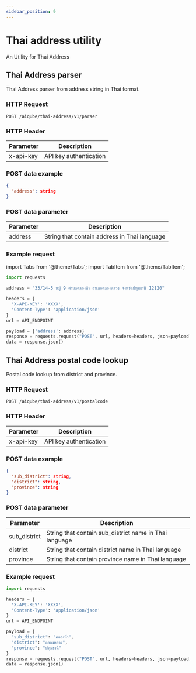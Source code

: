 ```yaml
---
sidebar_position: 9
---
```


# Thai address utility

An Utility for Thai Address

## Thai Address parser

Thai Address parser from address string in Thai format.

### HTTP Request

`POST /aiqube/thai-address/v1/parser`

### HTTP Header

|Parameter   |Description   |
|---|---|
|x-api-key   | API key authentication  |


### POST data example

```json
{
  "address": string
}
```

### POST data parameter

|Parameter   |Description   |
|---|---|
|address   | String that contain address in Thai language  |


### Example request

import Tabs from '@theme/Tabs';
import TabItem from '@theme/TabItem';

<Tabs>
<TabItem value="python" label="Python">

```python
import requests

address = "33/14-5 หมู่ 9 ตำบลคลองห้า อำเภอคลองหลวง จังหวัดปทุมธานี 12120"

headers = {
  'X-API-KEY': 'XXXX',
  'Content-Type': 'application/json'
}
url = API_ENDPOINT

payload = {'address': address}
response = requests.request("POST", url, headers=headers, json=payload)
data = response.json()
```

</TabItem>
</Tabs>

## Thai Address postal code lookup

Postal code lookup from district and province.

### HTTP Request

`POST /aiqube/thai-address/v1/postalcode`

### HTTP Header

|Parameter   |Description   |
|---|---|
|x-api-key   | API key authentication  |


### POST data example

```json
{
  "sub_district": string,
  "district": string,
  "province": string
}
```

### POST data parameter

|Parameter   |Description   |
|---|---|
|sub_district   | String that contain sub_district name in Thai language  |
|district   | String that contain district name in Thai language  |
|province   | String that contain province name in Thai language  |

### Example request

<Tabs>
<TabItem value="python" label="Python">

```python
import requests

headers = {
  'X-API-KEY': 'XXXX',
  'Content-Type': 'application/json'
}
url = API_ENDPOINT

payload = {
  "sub_district": "คลองห้า",
  "district": "คลองหลวง",
  "province": "ปทุมธานี"
}
response = requests.request("POST", url, headers=headers, json=payload)
data = response.json()
```

</TabItem>
</Tabs>
